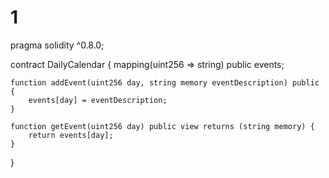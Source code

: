 # 1
pragma solidity ^0.8.0;

contract DailyCalendar {
    mapping(uint256 => string) public events;

    function addEvent(uint256 day, string memory eventDescription) public {
        events[day] = eventDescription;
    }

    function getEvent(uint256 day) public view returns (string memory) {
        return events[day];
    }
}
